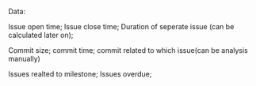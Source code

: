 Data:

Issue open time; Issue close time; Duration of seperate issue (can be calculated later on);

Commit size; commit time; commit related to which issue(can be analysis manually)

Issues realted to milestone; Issues overdue;

